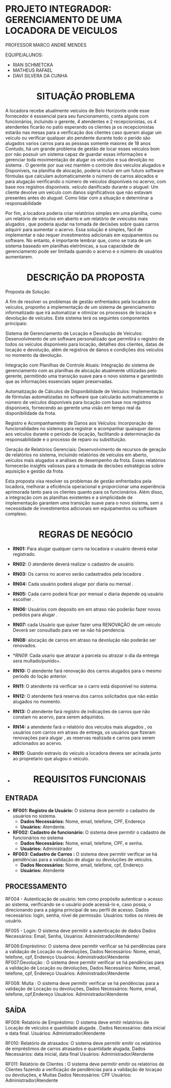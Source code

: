 # PROJETO INTEGRADOR: GERENCIAMENTO DE UMA LOCADORA DE VEICULOS

PROFESSOR MARCO ANDRÉ MENDES 

  EQUIPE/ALUNOS: 
- RIAN SCHMETCKA
- MATHEUS RAFAEL
- DAVI SILVERA DA CUNHA 

# <h1 align="center">SITUAÇÃO PROBLEMA</h1>

A locadora recebe atualmente veiculos de Belo Horizonte onde esse fornecedor é esssencial para seu funcionamento, conta alguns com funcionários, incluindo o gerente, 4  atendentes e 2 recepcionistas, os 4 atendentes ficarão no patio esperando os clientes   ja os recepcionistas estarão nas mesas para a verificação dos clientes caso queram alugar um veiculo ou verificar qualquer ato pendente  durante todo o perido são alugados varios carros para as pessoas somente maiores de 18 anos Contudo, há um grande problema de gestão
de locar esses veiculos bom  por não possuir um sistema capaz de guardar essas informações e gerenciar toda movimentação de alugar os veiculos  e  sua devolção no sistema .
O gerente por sua vez mantém o controle dos veiculos alugados e Disponíveis, na planilha de alocação, poderia incluir em um futuro software fórmulas que calculam automaticamente o número de carros alocados e para alugação verificando   o número de veiculos  disponíveis no acervo, com base nos registros disponiveis. 
veículo danificado durante o aluguel: Um cliente devolve um veículo com danos significativos que não estavam presentes antes do aluguel. Como lidar com a situação e determinar a responsabilidade 

Por fim, a locadora  poderia criar relatórios simples em uma planilha, como um relatório de veiculos  em aberto e um relatório de vveiculos  mais alugados , que poderia ajudar na tomada de decisões sobre quais carros  adquirir para aumentar o acervo. Essa solução é simples, fácil de implementar e não requer investimentos adicionais em equipamentos ou software. No entanto, é importante lembrar que, como se trata de um sistema baseado em planilhas eletrônicas, a sua capacidade de gerenciamento pode ser limitada quando o acervo e o número de usuários aumentarem.

# <h1 align="center">DESCRIÇÃO DA PROPOSTA</h1>

Proposta de Solução:

A fim de resolver os problemas de gestão enfrentados pela locadora de veículos, proponho a implementação de um sistema de gerenciamento informatizado que irá automatizar e otimizar os processos de locação e devolução de veículos. Este sistema terá os seguintes componentes principais:

Sistema de Gerenciamento de Locação e Devolução de Veículos: Desenvolvimento de um software personalizado que permitirá o registro de todos os veículos disponíveis para locação, detalhes dos clientes, datas de locação e devolução, além de registros de danos e condições dos veículos no momento da devolução.

Integração com Planilhas de Controle Atuais: Integração do sistema de gerenciamento com as planilhas de alocação atualmente utilizadas pelo gerente, permitindo uma transição suave para o novo sistema e garantindo que as informações essenciais sejam preservadas.

Automatização de Cálculos de Disponibilidade de Veículos: Implementação de fórmulas automatizadas no software que calcularão automaticamente o número de veículos disponíveis para locação com base nos registros disponíveis, fornecendo ao gerente uma visão em tempo real da disponibilidade da frota.

Registro e Acompanhamento de Danos aos Veículos: Incorporação de funcionalidades no sistema para registrar e acompanhar quaisquer danos aos veículos durante o período de locação, facilitando a determinação da responsabilidade e o processo de reparo ou substituição.

Geração de Relatórios Gerenciais: Desenvolvimento de recursos de geração de relatórios no sistema, incluindo relatórios de veículos em aberto, veículos mais alugados e análises de desempenho da frota. Esses relatórios fornecerão insights valiosos para a tomada de decisões estratégicas sobre aquisição e gestão da frota.

Esta proposta visa resolver os problemas de gestão enfrentados pela locadora, melhorar a eficiência operacional e proporcionar uma experiência aprimorada tanto para os clientes quanto para os funcionários. Além disso, a integração com as planilhas existentes e a simplicidade de implementação garantem uma transição suave para o novo sistema, sem a necessidade de investimentos adicionais em equipamentos ou software complexo.

<h1 align="center">REGRAS DE NEGÓCIO</h1>

- **RN01:** Para alugar  qualquer carro na locadora o usuário deverá estar registrado. 
- **RN02:** O atendente deverá realizar o cadastro de usuário. 
- **RN03:** Os carros no acervo serão cadastrados pela locadora .
- **RN04:** Cada usuário poderá alugar por diaria ou mensal .
- **RN05:** Cada carro  poderá ficar por mensal o diaria  depende oq usuário escolher .
- **RN06:** Usuários com deposito em  em atraso não poderão fazer novos pedidos para alugar . 
- **RN07:** cada  Usuário  que quiser fazer uma RENOVAÇÃO de um veiculo Deverá ser consultado para ver se não há pendencia.
- **RN08:** alocação  de carros  em atraso na devolução não poderão ser renovados.
- **RN09:* Cada usario que atrazar a parcela ou atrazar  o dia da entrega sera multado/punido+.
- **RN10:** O atendente fará renovação dos carros  alugados  para o mesmo período do loção anterior. 
- **RN11:** O atendente irá verificar se o carro  está disponível no sistema. 
- **RN12:** O atendente fará reserva dos carros  solicitados que não estão alugados  no momento.
- **RN13:** O atendente fará registro de indicações de carros  que não constam no acervo, para serem adquiridos. 
- **RN14:** a atendente  fará o relatório dos veiculos  mais alugados , os usuários com carros  em atraso de entrega, os usuários que fizeram renovações para alugar , as reservas realizada e carros  para serem adicionados ao acervo.
- **RN15:**  Quando estravio do veiculo a locadora devera ser acinada junto ao propretario que alugou  o veiculo.

- # <h1 align="center">REQUISITOS FUNCIONAIS</h1>

## ENTRADA

- **RF001: Registro de Usuário:** O sistema deve permitir o cadastro de usuários no sistema.
    - **Dados Necessários:** Nome, email, telefone, CPF, Endereço 
    - **Usuários:** Atendente.
- **RF002: Cadastro de funcionário:** O sistema deve permitir o cadastro de funcionários no sistema 
    - **Dados Necessários:** Nome, email, telefone, CPF, e senha.  
    - **Usuários:** Administrador
- **RF003: Cadastro de Carros :** O sistema deve permitir verificar se há pendências para a validação de alugar ou devoluções de veiculos. 
    - **Dados Necessários:** Nome, email, telefone, cpf, Endereço 
    - **Usuários:** Atendente 

## PROCESSAMENTO 

RF004 - Autenticação de usuário: tem como propósito autenticar o acesso ao sistema, verificando se o usuário pode acessá-lo e, caso possa, o direcionando para a página principal de seu perfil de acesso.
Dados necessários: login, senha, nível de permissão.
Usuários: todos os níveis de usuário.

RF005 - Login: O sistema deve permitir a autenticação de dados Dados Necessários: Email, Senha, Usuários: Administrador/Atendente/

RF006:Empréstimo: O sistema deve permitir verificar se há pendências para a validação de Locação ou devoluções, Dados Necessários: Nome, email, telefone, cpf, Endereço Usuários: Administrador/Atendente 
RF007:Devolução : O sistema deve permitir verificar se há pendências para a validação de Locação ou devoluções, Dados Necessários: Nome, email, telefone, cpf, Endereço Usuários: Administrador/Atendente

RF008: Multa : O sistema deve permitir verificar se há pendências para a validação de Locação ou devoluções, Dados Necessários: Nome, email, telefone, cpf,Endereço Usuários: Administrador/Atendente

## SAÍDA 

RF009: Relatório de Empréstimo: O sistema deve emitir relatórios de Locação de veiculos  e quantidade alugada . Dados Necessários: data inicial e data final. Usuários: Administrador/Atendente

RF010: Relatório de  atrasados: O sistema deve permitir emitir os relatórios de empréstimos de carros  atrasados e quantidade alugada, Dados Necessários: data inicial, data final Usuários: Administrador/Atendente

RF011: Relatório de Clientes : O sistema deve permitir emitir os relatórios de Clientes fazendo a verificação de pendências para a validação de locaçao ou devoluções, e Muitas Dados Necessários: CPF Usuários: Administrador/Atendente



